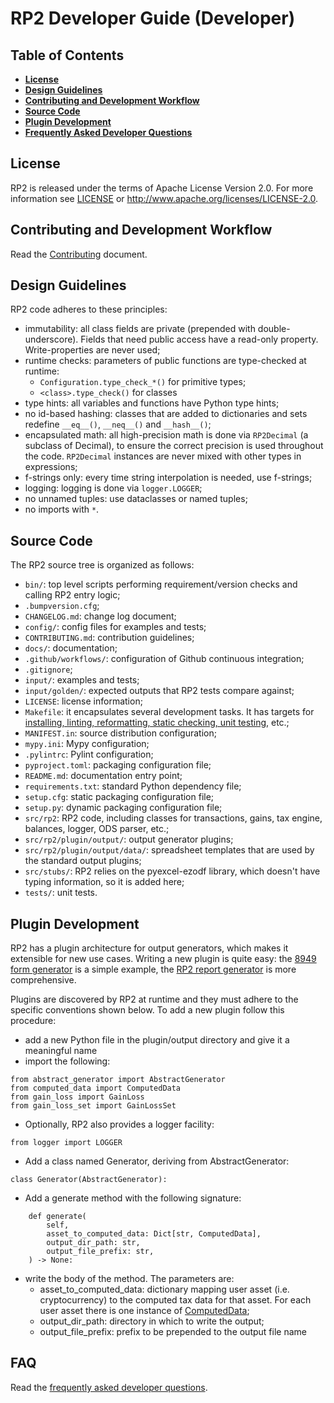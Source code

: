 <!--- Copyright 2021 eprbell --->

<!--- Licensed under the Apache License, Version 2.0 (the "License"); --->
<!--- you may not use this file except in compliance with the License. --->
<!--- You may obtain a copy of the License at --->

<!---     http://www.apache.org/licenses/LICENSE-2.0 --->

<!--- Unless required by applicable law or agreed to in writing, software --->
<!--- distributed under the License is distributed on an "AS IS" BASIS, --->
<!--- WITHOUT WARRANTIES OR CONDITIONS OF ANY KIND, either express or implied. --->
<!--- See the License for the specific language governing permissions and --->
<!--- limitations under the License. --->

# RP2 Developer Guide (Developer)

## Table of Contents
* **[License](#license)**
* **[Design Guidelines](#design-guidelines)**
* **[Contributing and Development Workflow](#contributing-and-development-workflow)**
* **[Source Code](#source-code)**
* **[Plugin Development](#plugin-development)**
* **[Frequently Asked Developer Questions](#faq)**

## License
RP2 is released under the terms of Apache License Version 2.0. For more information see [LICENSE](../LICENSE) or http://www.apache.org/licenses/LICENSE-2.0.

## Contributing and Development Workflow
Read the [Contributing](../CONTRIBUTING.md) document.

## Design Guidelines
RP2 code adheres to these principles:
* immutability: all class fields are private (prepended with double-underscore). Fields that need public access have a read-only property. Write-properties are never used;
* runtime checks: parameters of public functions are type-checked at runtime:
  * `Configuration.type_check_*()` for primitive types;
  * `<class>.type_check()` for classes
* type hints: all variables and functions have Python type hints;
* no id-based hashing: classes that are added to dictionaries and sets redefine `__eq__()`, `__neq__()` and `__hash__()`;
* encapsulated math: all high-precision math is done via `RP2Decimal` (a subclass of Decimal), to ensure the correct precision is used throughout the code. `RP2Decimal` instances are never mixed with other types in expressions;
* f-strings only: every time string interpolation is needed, use f-strings;
* logging: logging is done via `logger.LOGGER`;
* no unnamed tuples: use dataclasses or named tuples;
* no imports with `*`.

## Source Code
The RP2 source tree is organized as follows:
* `bin/`: top level scripts performing requirement/version checks and calling RP2 entry logic;
* `.bumpversion.cfg`;
* `CHANGELOG.md`: change log document;
* `config/`: config files for examples and tests;
* `CONTRIBUTING.md`: contribution guidelines;
* `docs/`: documentation;
* `.github/workflows/`: configuration of Github continuous integration;
* `.gitignore`;
* `input/`: examples and tests;
* `input/golden/`: expected outputs that RP2 tests compare against;
* `LICENSE`: license information;
* `Makefile`: it encapsulates several development tasks. It has targets for [installing, linting, reformatting, static checking, unit testing](../CONTRIBUTING.md#development-workflow), etc.;
* `MANIFEST.in`: source distribution configuration;
* `mypy.ini`: Mypy configuration;
* `.pylintrc`: Pylint configuration;
* `pyproject.toml`: packaging configuration file;
* `README.md`: documentation entry point;
* `requirements.txt`: standard Python dependency file;
* `setup.cfg`: static packaging configuration file;
* `setup.py`: dynamic packaging configuration file;
* `src/rp2`: RP2 code, including classes for transactions, gains, tax engine, balances, logger, ODS parser, etc.;
* `src/rp2/plugin/output/`: output generator plugins;
* `src/rp2/plugin/output/data/`: spreadsheet templates that are used by the standard output plugins;
* `src/stubs/`: RP2 relies on the pyexcel-ezodf library, which doesn't have typing information, so it is added here;
* `tests/`: unit tests.

## Plugin Development
RP2 has a plugin architecture for output generators, which makes it extensible for new use cases. Writing a new plugin is quite easy: the [8949 form generator](../src/rp2/plugin/output/mock_8949_us.py) is a simple example, the [RP2 report generator](../src/rp2/plugin/output/rp2_report.py) is more comprehensive.

Plugins are discovered by RP2 at runtime and they must adhere to the specific conventions shown below. To add a new plugin follow this procedure:
* add a new Python file in the plugin/output directory and give it a meaningful name
* import the following:
```
from abstract_generator import AbstractGenerator
from computed_data import ComputedData
from gain_loss import GainLoss
from gain_loss_set import GainLossSet
```
* Optionally, RP2 also provides a logger facility:
```
from logger import LOGGER
```
* Add a class named Generator, deriving from AbstractGenerator:
```
class Generator(AbstractGenerator):
```
* Add a generate method with the following signature:
```
    def generate(
        self,
        asset_to_computed_data: Dict[str, ComputedData],
        output_dir_path: str,
        output_file_prefix: str,
    ) -> None:
```
* write the body of the method. The parameters are:
  * asset_to_computed_data: dictionary mapping user asset (i.e. cryptocurrency) to the computed tax data for that asset. For each user asset there is one instance of [ComputedData](../src/rp2/computed_data.py);
  * output_dir_path: directory in which to write the output;
  * output_file_prefix: prefix to be prepended to the output file name

## FAQ
Read the [frequently asked developer questions](developer_faq.md).
